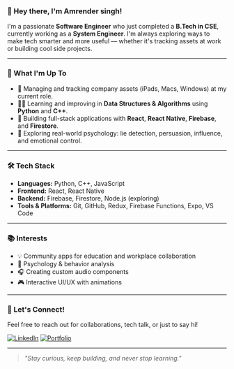 ### 👋 Hey there, I'm Amrender singh!

I'm a passionate **Software Engineer** who just completed a **B.Tech in CSE**, currently working as a **System Engineer**. I'm always exploring ways to make tech smarter and more useful — whether it's tracking assets at work or building cool side projects.

---

### 🚀 What I'm Up To
- 🔧 Managing and tracking company assets (iPads, Macs, Windows) at my current role.
- 👨‍💻 Learning and improving in **Data Structures & Algorithms** using **Python** and **C++**.
- 🌱 Building full-stack applications with **React**, **React Native**, **Firebase**, and **Firestore**.
- 🎯 Exploring real-world psychology: lie detection, persuasion, influence, and emotional control.

---

### 🛠️ Tech Stack
- **Languages:** Python, C++, JavaScript
- **Frontend:** React, React Native
- **Backend:** Firebase, Firestore, Node.js (exploring)
- **Tools & Platforms:** Git, GitHub, Redux, Firebase Functions, Expo, VS Code

---

### 📚 Interests
- 💡 Community apps for education and workplace collaboration
- 🧠 Psychology & behavior analysis
- 🎧 Creating custom audio components
- 🎮 Interactive UI/UX with animations

---

### 💬 Let's Connect!
Feel free to reach out for collaborations, tech talk, or just to say hi!

[![LinkedIn](https://img.shields.io/badge/LinkedIn-Connect-blue?logo=linkedin&style=flat)]([https://www.linkedin.com/in/your-profile](https://www.linkedin.com/in/amrinder-gill-32527b288/))  
[![Portfolio](https://img.shields.io/badge/Portfolio-Visit-green?logo=githubpages&style=flat)]()

---

> _"Stay curious, keep building, and never stop learning."_

